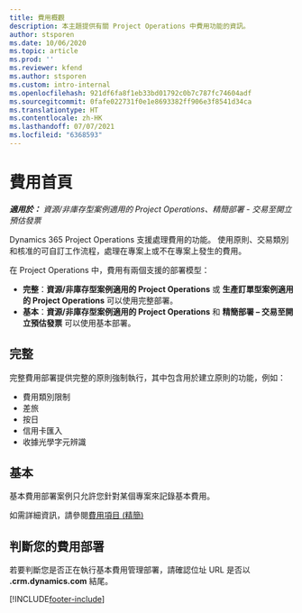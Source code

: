 ```yaml
---
title: 費用概觀
description: 本主題提供有關 Project Operations 中費用功能的資訊。
author: stsporen
ms.date: 10/06/2020
ms.topic: article
ms.prod: ''
ms.reviewer: kfend
ms.author: stsporen
ms.custom: intro-internal
ms.openlocfilehash: 921df6fa8f1eb33bd01792c0b7c787fc74604adf
ms.sourcegitcommit: 0fafe022731f0e1e8693382ff906e3f8541d34ca
ms.translationtype: HT
ms.contentlocale: zh-HK
ms.lasthandoff: 07/07/2021
ms.locfileid: "6368593"
---
```

# <a name="expense-home-page"></a>費用首頁

_**適用於：** 資源/非庫存型案例適用的 Project Operations、精簡部署 - 交易至開立預估發票_


Dynamics 365 Project Operations 支援處理費用的功能。 使用原則、交易類別和核准的可自訂工作流程，處理在專案上或不在專案上發生的費用。

在 Project Operations 中，費用有兩個支援的部署模型： 

- **完整**：**資源/非庫存型案例適用的 Project Operations** 或 **生產訂單型案例適用的 Project Operations** 可以使用完整部署。
- **基本**：**資源/非庫存型案例適用的 Project Operations** 和 **精簡部署 – 交易至開立預估發票** 可以使用基本部署。

## <a name="full"></a>完整 
完整費用部署提供完整的原則強制執行，其中包含用於建立原則的功能，例如：

  - 費用類別限制
  - 差旅
  - 按日
  - 信用卡匯入
  - 收據光學字元辨識

## <a name="basic"></a>基本 
基本費用部署案例只允許您針對某個專案來記錄基本費用。 

如需詳細資訊，請參閱[費用項目 (精簡)](basic-expense.md)

## <a name="determine-your-expense-deployment"></a>判斷您的費用部署
若要判斷您是否正在執行基本費用管理部署，請確認位址 URL 是否以 **.crm.dynamics.com** 結尾。 


[!INCLUDE[footer-include](../includes/footer-banner.md)]
